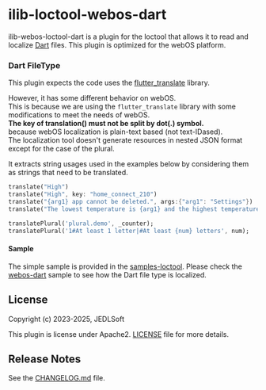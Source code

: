 # ilib-loctool-webos-dart

ilib-webos-loctool-dart is a plugin for the loctool that
allows it to read and localize [Dart](https://docs.fileformat.com/programming/dart/) files. This plugin is optimized for the webOS platform.

### Dart FileType
This plugin expects the code uses the [flutter_translate](https://pub.dev/packages/flutter_translate) library.  

However, it has some different behavior on webOS.   
This is because we are using the `flutter_translate` library with some modifications to meet the needs of webOS.   
**The key of translation() must not be split by dot(.) symbol.**   
because webOS localization is plain-text based (not text-IDased).  
The localization tool doesn't generate resources in nested JSON format except for the case of the plural.

It extracts string usages used in the examples below by considering them as strings that need to be translated.

```dart
translate("High")
translate("High", key: "home_connect_210")
translate("{arg1} app cannot be deleted.", args:{"arg1": "Settings"})
translate("The lowest temperature is {arg1} and the highest temperature is {arg2}.", args:{"arg1": 15, "arg2": 30})

translatePlural('plural.demo', _counter);
translatePlural('1#At least 1 letter|#At least {num} letters', num);
```

#### Sample
The simple sample is provided in the [samples-loctool](https://github.com/iLib-js/ilib-mono-webos/tree/main/packages/samples-loctool).
Please check the [webos-dart](https://github.com/iLib-js/ilib-mono-webos/tree/main/packages/samples-loctool/webos-dart) sample to see how the Dart file type is localized.

## License

Copyright (c) 2023-2025, JEDLSoft

This plugin is license under Apache2. [LICENSE](https://github.com/iLib-js/ilib-mono-webos/blob/main/packages/ilib-loctool-webos-dart/LICENSE) file for more details.

## Release Notes

See the [CHANGELOG.md](https://github.com/iLib-js/ilib-mono-webos/blob/main/packages/ilib-loctool-webos-dart/CHANGELOG.md) file.
